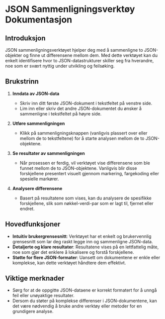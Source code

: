 # JSON Sammenligningsverktøy Dokumentasjon

## Introduksjon

JSON sammenligningsverktøyet hjelper deg med å sammenligne to JSON-objekter og finne ut differensene mellom dem. Med dette verktøyet kan du enkelt identifisere hvor to JSON-datastrukturer skiller seg fra hverandre, noe som er svært nyttig under utvikling og feilsøking.

## Brukstrinn

1. **Inndata av JSON-data**
   - Skriv inn ditt første JSON-dokument i tekstfeltet på venstre side.
   - Lim inn eller skriv det andre JSON-dokumentet du ønsker å sammenligne i tekstfeltet på høyre side.

2. **Utføre sammenligningen**
   - Klikk på sammenligningsknappen (vanligvis plassert over eller mellom de to tekstfeltene) for å starte analysen mellom de to JSON-objektene.

3. **Se resultater av sammenligningen**
   - Når prosessen er ferdig, vil verktøyet vise differensene som ble funnet mellom de to JSON-objektene. Vanligvis blir disse forskjellene presentert visuelt gjennom markering, fargekoding eller spesielle markører.

4. **Analysere differensene**
   - Basert på resultatene som vises, kan du analysere de spesifikke forskjellene, slik som nøkkel-verdi-par som er lagt til, fjernet eller endret.

## Hovedfunksjoner

- **Intuitiv brukergrensesnitt**: Verktøyet har et enkelt og brukervennlig grensesnitt som lar deg raskt legge inn og sammenligne JSON-data.
- **Detaljerte og klare resultater**: Resultatene vises på en lettfattelig måte, noe som gjør det enklere å lokalisere og forstå forskjellene.
- **Støtte for flere JSON-formater**: Uansett om dokumentene er enkle eller komplekse, kan dette verktøyet håndtere dem effektivt.

## Viktige merknader

- Sørg for at de oppgitte JSON-dataene er korrekt formatert for å unngå feil eller unøyaktige resultater.
- Dersom du støter på komplekse differenser i JSON-dokumentene, kan det være nødvendig å bruke andre verktøy eller metoder for en grundigere analyse.